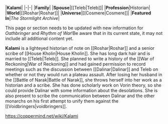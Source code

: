 |**Kalami**|
|-|-|
|**Family**|
|**Spouse**|[[Teleb\|Teleb]]|
|**Profession**|Historian|
|**World**|[[Roshar\|Roshar]]|
|**Universe**|[[Cosmere\|Cosmere]]|
|**Featured In**|*The Stormlight Archive*|

This page or section needs to be updated with new information for *Oathbringer* and *Rhythm of War*!Be aware that in its current state, it may not include all additional content yet.

**Kalami** is a lighteyed historian of note on [[Roshar\|Roshar]] and a senior scribe of [[House Kholin\|House Kholin]]. She has long dark hair and is married to [[Teleb\|Teleb]].
She planned to write a history of the [[War of Reckoning\|War of Reckoning]] and had gained permission to record meetings such as the discussion between [[Dalinar\|Dalinar]] and Teleb on whether or not they would run a plateau assault.
After losing her husband in the [[Battle of Narak\|Battle of Narak]], she throws herself into her work as a historian and a scribe. She has done scholarly work on Vorin theory, so she could provide Dalinar with some information about the desolations. She is also present to scribe the communication between Dalinar and the other monarchs on his first attempt to unify them against the [[Voidbringers\|voidbringers]].



https://coppermind.net/wiki/Kalami